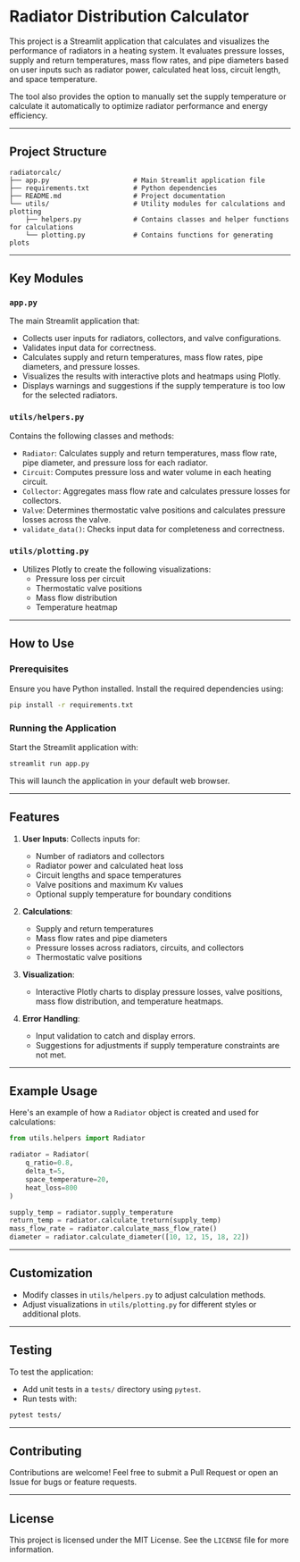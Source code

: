 # Radiator Distribution Calculator

This project is a Streamlit application that calculates and visualizes the performance of radiators in a heating system. It evaluates pressure losses, supply and return temperatures, mass flow rates, and pipe diameters based on user inputs such as radiator power, calculated heat loss, circuit length, and space temperature. 

The tool also provides the option to manually set the supply temperature or calculate it automatically to optimize radiator performance and energy efficiency.

---

## Project Structure

```
radiatorcalc/
├── app.py                     # Main Streamlit application file
├── requirements.txt           # Python dependencies
├── README.md                  # Project documentation
└── utils/                     # Utility modules for calculations and plotting
    ├── helpers.py             # Contains classes and helper functions for calculations
    └── plotting.py            # Contains functions for generating plots
```

---

## Key Modules

### `app.py`
The main Streamlit application that:
- Collects user inputs for radiators, collectors, and valve configurations.
- Validates input data for correctness.
- Calculates supply and return temperatures, mass flow rates, pipe diameters, and pressure losses.
- Visualizes the results with interactive plots and heatmaps using Plotly.
- Displays warnings and suggestions if the supply temperature is too low for the selected radiators.

### `utils/helpers.py`
Contains the following classes and methods:
- `Radiator`: Calculates supply and return temperatures, mass flow rate, pipe diameter, and pressure loss for each radiator.
- `Circuit`: Computes pressure loss and water volume in each heating circuit.
- `Collector`: Aggregates mass flow rate and calculates pressure losses for collectors.
- `Valve`: Determines thermostatic valve positions and calculates pressure losses across the valve.
- `validate_data()`: Checks input data for completeness and correctness.

### `utils/plotting.py`
- Utilizes Plotly to create the following visualizations:
  - Pressure loss per circuit
  - Thermostatic valve positions
  - Mass flow distribution
  - Temperature heatmap

---

## How to Use

### Prerequisites

Ensure you have Python installed. Install the required dependencies using:

```bash
pip install -r requirements.txt
```

### Running the Application

Start the Streamlit application with:

```bash
streamlit run app.py
```

This will launch the application in your default web browser.

---

## Features

1. **User Inputs**: Collects inputs for:
   - Number of radiators and collectors
   - Radiator power and calculated heat loss
   - Circuit lengths and space temperatures
   - Valve positions and maximum Kv values
   - Optional supply temperature for boundary conditions

2. **Calculations**:
   - Supply and return temperatures
   - Mass flow rates and pipe diameters
   - Pressure losses across radiators, circuits, and collectors
   - Thermostatic valve positions

3. **Visualization**:
   - Interactive Plotly charts to display pressure losses, valve positions, mass flow distribution, and temperature heatmaps.

4. **Error Handling**:
   - Input validation to catch and display errors.
   - Suggestions for adjustments if supply temperature constraints are not met.

---

## Example Usage

Here's an example of how a `Radiator` object is created and used for calculations:

```python
from utils.helpers import Radiator

radiator = Radiator(
    q_ratio=0.8, 
    delta_t=5, 
    space_temperature=20, 
    heat_loss=800
)

supply_temp = radiator.supply_temperature
return_temp = radiator.calculate_treturn(supply_temp)
mass_flow_rate = radiator.calculate_mass_flow_rate()
diameter = radiator.calculate_diameter([10, 12, 15, 18, 22])
```

---

## Customization

- Modify classes in `utils/helpers.py` to adjust calculation methods.
- Adjust visualizations in `utils/plotting.py` for different styles or additional plots.

---

## Testing

To test the application:
- Add unit tests in a `tests/` directory using `pytest`.
- Run tests with:

```bash
pytest tests/
```

---

## Contributing

Contributions are welcome! Feel free to submit a Pull Request or open an Issue for bugs or feature requests.

---

## License

This project is licensed under the MIT License. See the `LICENSE` file for more information.

